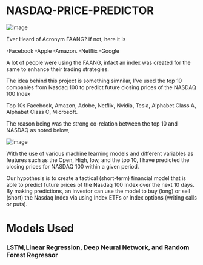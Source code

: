 # NASDAQ-PRICE-PREDICTOR

![image](https://user-images.githubusercontent.com/86626839/145319771-8838ba7e-4c80-4614-98f8-3304fd9e3a0b.png)


Ever Heard of Acronym FAANG? if not, here it is 

-Facebook
-Apple
-Amazon.
-Netflix
-Google

A lot of people were using the FAANG, infact an index was created for the same to enhance their trading strategies.

The idea behind this project is something simnilar, I've used the top 10 companies from Nasdaq 100 to predict future closing prices of the NASDAQ 100 Index

Top 10s
Facebook, Amazon, Adobe, Netflix, Nvidia, Tesla, Alphabet Class A, Alphabet Class C, Microsoft.

The reason being was the strong co-relation between the top 10 and NASDAQ as noted below,

![image](https://user-images.githubusercontent.com/86626839/145320032-47fb0378-0521-49b4-a1ad-e8fd75f36dac.png)


With the use of various machine learning models and different variables as features such as the Open, High, low, and the top 10, I have predicted the closing prices for NASDAQ 100 within a given period. 

Our hypothesis is to create a tactical (short-term) financial model that is able to predict future prices of the Nasdaq 100 Index over the next 10 days.
By making predictions, an investor can use the model to buy (long) or sell (short) the Nasdaq Index via using Index ETFs or Index options (writing calls or puts).

# Models Used

### LSTM,Linear Regression, Deep Neural Network, and Random Forest Regressor
